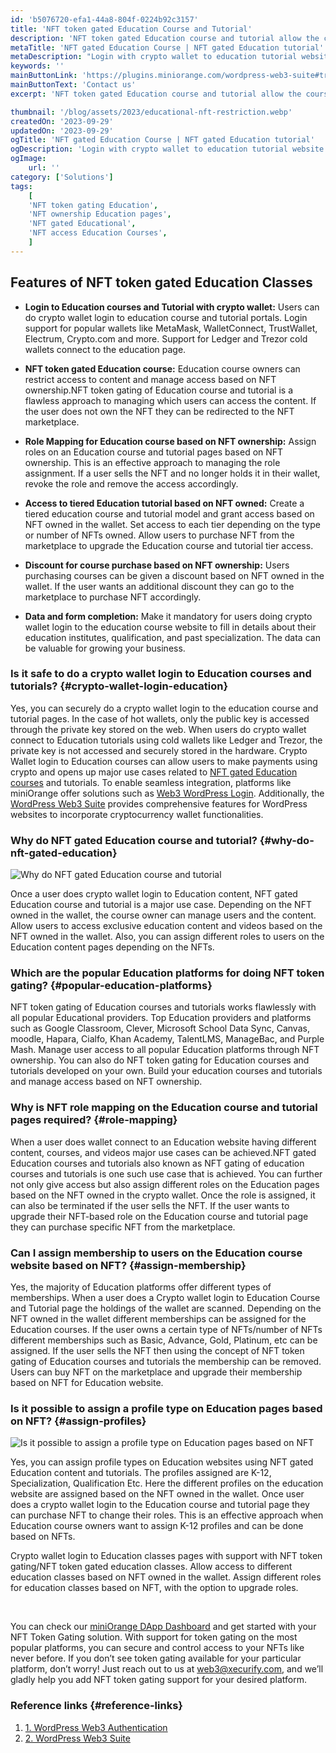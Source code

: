 ```yaml
---
id: 'b5076720-efa1-44a8-804f-0224b92c3157'
title: 'NFT token gated Education Course and Tutorial'
description: 'NFT token gated Education course and tutorial allow the course owner to lock/restrict Education content and grant access based on NFT owned in the wallet. Login with crypto wallet to Education course websites and pages with support for both hot wallet and cold wallet login. Restrict access to different courses and tutorial videos and manage access based on NFTs.Do role mapping for different pages based on NFT owned in the wallet. Allow users to upgrade roles for different courses and tutorials by purchasing certain NFTs from the marketplace. You can track the users and manage them by integrating NFT token gated Education course and tutorial with multiple user management tools. Additionally, offer discounts for access to Education courses and tutorials based on NFT owned in crypto wallet.'
metaTitle: 'NFT gated Education Course | NFT gated Education tutorial'
metaDescription: "Login with crypto wallet to education tutorial website and video. Do NFT token gated Education course &amp; tutorial and give access based on NFT owned in wallet."
keywords: ''
mainButtonLink: 'https://plugins.miniorange.com/wordpress-web3-suite#trial-form'
mainButtonText: 'Contact us'
excerpt: 'NFT token gated Education course and tutorial allow the course owner to lock/restrict Education content and grant access based on NFT owned in the wallet. Login with crypto wallet to Education course websites and pages with support for both hot wallet and cold wallet login. Restrict access to different courses and tutorial videos and manage access based on NFTs.Do role mapping for different pages based on NFT owned in the wallet. '

thumbnail: '/blog/assets/2023/educational-nft-restriction.webp'
createdOn: '2023-09-29'
updatedOn: '2023-09-29'
ogTitle: 'NFT gated Education Course | NFT gated Education tutorial'
ogDescription: 'Login with crypto wallet to education tutorial website and video. Do NFT token gated Education course &amp; tutorial and give access based on NFT owned in wallet.'
ogImage:
    url: ''
category: ['Solutions']
tags:
    [
	'NFT token gating Education',
    'NFT ownership Education pages',
    'NFT gated Educational',
    'NFT access Education Courses',
    ]
---
```


## Features of NFT token gated Education Classes

- **Login to Education courses and Tutorial with crypto wallet:** Users can do crypto wallet login to education course and tutorial portals. Login support for popular wallets like MetaMask, WalletConnect, TrustWallet, Electrum, Crypto.com and more. Support for Ledger and Trezor cold wallets connect to the education page.

- **NFT token gated Education course:** Education course owners can restrict access to content and manage access based on NFT ownership.NFT token gating of Education course and tutorial is a flawless approach to managing which users can access the content. If the user does not own the NFT they can be redirected to the NFT marketplace.

- **Role Mapping for Education course based on NFT ownership:** Assign roles on an Education course and tutorial pages based on NFT ownership. This is an effective approach to managing the role assignment. If a user sells the NFT and no longer holds it in their wallet, revoke the role and remove the access accordingly.

- **Access to tiered Education tutorial based on NFT owned:** Create a tiered education course and tutorial model and grant access based on NFT owned in the wallet. Set access to each tier depending on the type or number of NFTs owned. Allow users to purchase NFT from the marketplace to upgrade the Education course and tutorial tier access.

- **Discount for course purchase based on NFT ownership:** Users purchasing courses can be given a discount based on NFT owned in the wallet. If the user wants an additional discount they can go to the marketplace to purchase NFT accordingly.

- **Data and form completion:** Make it mandatory for users doing crypto wallet login to the education course website to fill in details about their education institutes, qualification, and past specialization. The data can be valuable for growing your business.
 

### Is it safe to do a crypto wallet login to Education courses and tutorials? {#crypto-wallet-login-education}
Yes, you can securely do a crypto wallet login to the education course and tutorial pages. In the case of hot wallets, only the public key is accessed through the private key stored on the web. When users do crypto wallet connect to Education tutorials using cold wallets like Ledger and Trezor, the private key is not accessed and securely stored in the hardware. Crypto Wallet login to Education courses can allow users to make payments using crypto and opens up major use cases related to [NFT gated Education courses](https://www.miniorange.com/web3/nft-based-gated-content/) and tutorials. To enable seamless integration, platforms like miniOrange offer solutions such as [Web3 WordPress Login](https://plugins.miniorange.com/web3-wordpress-login). Additionally, the [WordPress Web3 Suite](https://plugins.miniorange.com/wordpress-web3-suite) provides comprehensive features for WordPress websites to incorporate cryptocurrency wallet functionalities.


### Why do NFT gated Education course and tutorial? {#why-do-nft-gated-education}

![Why do NFT gated Education course and tutorial](/blog/assets/2023/why-need-education-nft-access.webp)
&nbsp;

Once a user does crypto wallet login to Education content, NFT gated Education course and tutorial is a major use case. Depending on the NFT owned in the wallet, the course owner can manage users and the content. Allow users to access exclusive education content and videos based on the NFT owned in the wallet. Also, you can assign different roles to users on the Education content pages depending on the NFTs.

### Which are the popular Education platforms for doing NFT token gating? {#popular-education-platforms}

NFT token gating of Education courses and tutorials works flawlessly with all popular Educational providers. Top Education providers and platforms such as Google Classroom, Clever, Microsoft School Data Sync, Canvas, moodle, Hapara, Cialfo, Khan Academy, TalentLMS, ManageBac, and Purple Mash. Manage user access to all popular Education platforms through NFT ownership. You can also do NFT token gating for Education courses and tutorials developed on your own. Build your education courses and tutorials and manage access based on NFT ownership.


### Why is NFT role mapping on the Education course and tutorial pages required?  {#role-mapping}

When a user does wallet connect to an Education website having different content, courses, and videos major use cases can be achieved.NFT gated Education courses and tutorials also known as NFT gating of education courses and tutorials is one such use case that is achieved. You can further not only give access but also assign different roles on the Education pages based on the NFT owned in the crypto wallet. Once the role is assigned, it can also be terminated if the user sells the NFT. If the user wants to upgrade their NFT-based role on the Education course and tutorial page they can purchase specific NFT from the marketplace.

### Can I assign membership to users on the Education course website based on NFT? {#assign-membership}

Yes, the majority of Education platforms offer different types of memberships. When a user does a Crypto wallet login to Education Course and Tutorial page the holdings of the wallet are scanned. Depending on the NFT owned in the wallet different memberships can be assigned for the Education courses. If the user owns a certain type of NFTs/number of NFTs different memberships such as Basic, Advance, Gold, Platinum, etc can be assigned. If the user sells the NFT then using the concept of NFT token gating of Education courses and tutorials the membership can be removed. Users can buy NFT on the marketplace and upgrade their membership based on NFT for Education website.

 
### Is it possible to assign a profile type on Education pages based on NFT?  {#assign-profiles}
![Is it possible to assign a profile type on Education pages based on NFT](/blog/assets/2023/flow-of-nft-base-education.webp)

Yes, you can assign profile types on Education websites using NFT gated Education content and tutorials. The profiles assigned are K-12, Specialization, Qualification Etc. Here the different profiles on the education website are assigned based on the NFT owned in the wallet. Once user does a crypto wallet login to the Education course and tutorial page they can purchase NFT to change their roles. This is an effective approach when Education course owners want to assign K-12 profiles and can be done based on NFTs.

Crypto wallet login to Education classes pages with support with NFT token gating/NFT token gated education classes. Allow access to different education classes based on NFT owned in the wallet. Assign different roles for education classes based on NFT, with the option to upgrade roles. 

&nbsp;

You can check our [miniOrange DApp Dashboard](https://dapp.miniorange.com/) and get started with your NFT Token Gating solution. With support for token gating on the most popular platforms, you can secure and control access to your NFTs like never before. If you don’t see token gating available for your particular platform, don’t worry! Just reach out to us at [web3@xecurify.com](mailto:web3@xecurify.com), and we’ll gladly help you add NFT token gating support for your desired platform.

### Reference links  {#reference-links}

1. [1. WordPress Web3 Authentication](https://plugins.miniorange.com/web3-wordpress-login)
2. [2. WordPress Web3 Suite](https://plugins.miniorange.com/wordpress-web3-suite)



